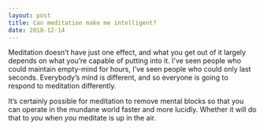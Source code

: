 ```yaml
---
layout: post
title: Can meditation make me intelligent?
date: 2018-12-14
---
```


<p>Meditation doesn’t have just one effect, and what you get out of it largely depends on what you’re capable of putting into it. I’ve seen people who could maintain empty-mind for hours, I’ve seen people who could only last seconds. Everybody’s mind is different, and so everyone is going to respond to meditation differently.</p><p>It’s certainly possible for meditation to remove mental blocks so that you can operate in the mundane world faster and more lucidly. Whether it will do that to <i>you</i> when <i>you</i> meditate is up in the air.</p>
